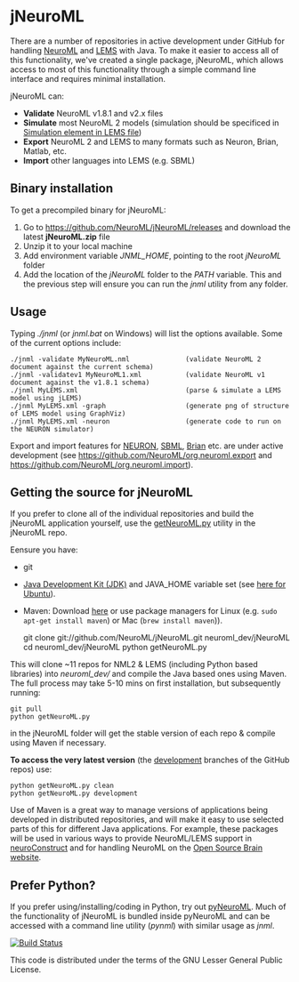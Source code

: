 jNeuroML
========

There are a number of repositories in active development under GitHub for handling [NeuroML](https://github.com/NeuroML) 
and [LEMS](https://github.com/LEMS) with Java. To make it easier to access all of this functionality, we've created a single package, jNeuroML, which allows access to most of this functionality through a simple command line interface and requires minimal installation. 

jNeuroML can:

- **Validate** NeuroML v1.8.1 and v2.x files
- **Simulate** most NeuroML 2 models (simulation should be specificed in [Simulation element in LEMS file](https://github.com/NeuroML/NeuroML2/blob/master/LEMSexamples/LEMS_NML2_Ex5_DetCell.xml))
- **Export** NeuroML 2 and LEMS to many formats such as Neuron, Brian, Matlab, etc.
- **Import** other languages into LEMS (e.g. SBML)

Binary installation
-------------------

To get a precompiled binary for jNeuroML:
 1. Go to https://github.com/NeuroML/jNeuroML/releases and download the latest **jNeuroML.zip** file
 2. Unzip it to your local machine
 3. Add environment variable *JNML_HOME*, pointing to the root *jNeuroML* folder
 4. Add the location of the *jNeuroML* folder to the *PATH* variable. This and the previous step will ensure you can run the *jnml* utility from any folder.
 
Usage
-----

Typing *./jnml* (or *jnml.bat* on Windows) will list the options available. Some of the current options include:

    ./jnml -validate MyNeuroML.nml              (validate NeuroML 2 document against the current schema)
    ./jnml -validatev1 MyNeuroML1.xml           (validate NeuroML v1 document against the v1.8.1 schema)
    ./jnml MyLEMS.xml                           (parse & simulate a LEMS model using jLEMS)
    ./jnml MyLEMS.xml -graph                    (generate png of structure of LEMS model using GraphViz)
    ./jnml MyLEMS.xml -neuron                   (generate code to run on the NEURON simulator)

Export and import features for [NEURON](http://www.neuron.yale.edu/neuron/), [SBML](http://sbml.org), 
[Brian](http://www.briansimulator.org/) etc. are under active development (see https://github.com/NeuroML/org.neuroml.export 
and https://github.com/NeuroML/org.neuroml.import).


Getting the source for jNeuroML
-------------------------------

If you prefer to clone all of the individual repositories and build the jNeuroML application yourself, 
use the [getNeuroML.py](https://github.com/NeuroML/jNeuroML/blob/master/getNeuroML.py) utility in the jNeuroML repo.

Eensure you have:
  - git
  - [Java Development Kit (JDK)](http://www.oracle.com/technetwork/java/javase/downloads/index.html) and JAVA_HOME variable set (see [here for Ubuntu](https://askubuntu.com/a/175547/702527)).
  - Maven: Download [here](http://maven.apache.org/) or use package managers for Linux (e.g. `sudo apt-get install maven`) or Mac (`brew install maven`)). 

    git clone git://github.com/NeuroML/jNeuroML.git neuroml_dev/jNeuroML
    cd neuroml_dev/jNeuroML
    python getNeuroML.py

This will clone ~11 repos for NML2 & LEMS (including Python based libraries) into *neuroml_dev/* and compile 
the Java based ones using Maven. The full process may take 5-10 mins on first installation, but subsequently running:

    git pull
    python getNeuroML.py

in the jNeuroML folder will get the stable version of each repo & compile using Maven if necessary. 

**To access the very latest version** (the [development](https://github.com/NeuroML/jNeuroML/tree/development) branches of the GitHub repos) use:

    python getNeuroML.py clean
    python getNeuroML.py development

Use of Maven is a great way to manage versions of applications being developed in distributed repositories, 
and will make it easy to use selected parts of this for different Java applications. For example, these packages 
will be used in various ways to provide NeuroML/LEMS support in [neuroConstruct](http://www.neuroConstruct.org) and for handling NeuroML on the [Open Source Brain website](http://www.OpenSourceBrain.org).

Prefer Python?
--------------

If you prefer using/installing/coding in Python, try out [pyNeuroML](https://github.com/NeuroML/pyNeuroML). Much of the functionality of jNeuroML is bundled inside pyNeuroML and can be accessed with a command line utility (*pynml*) with similar usage as *jnml*.

[![Build Status](https://travis-ci.org/NeuroML/jNeuroML.png?branch=master)](https://travis-ci.org/NeuroML/jNeuroML)

This code is distributed under the terms of the GNU Lesser General Public License.







